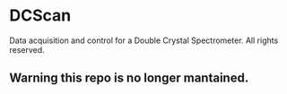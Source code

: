 # DCScan
Data acquisition and control for a Double Crystal Spectrometer.
All rights reserved.

## Warning this repo is no longer mantained.

